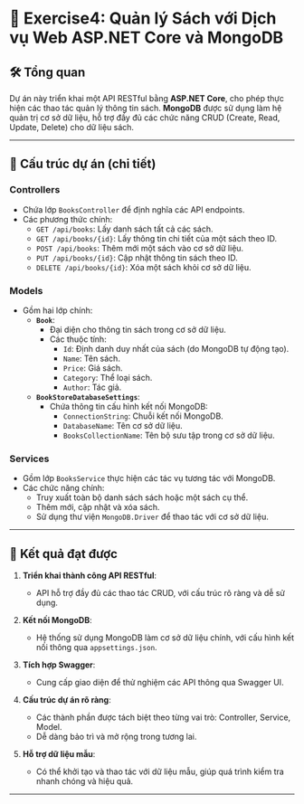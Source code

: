 # 📖 Exercise4: Quản lý Sách với Dịch vụ Web ASP.NET Core và MongoDB

## 🛠 Tổng quan

Dự án này triển khai một API RESTful bằng **ASP.NET Core**, cho phép thực hiện các thao tác quản lý thông tin sách. **MongoDB** được sử dụng làm hệ quản trị cơ sở dữ liệu, hỗ trợ đầy đủ các chức năng CRUD (Create, Read, Update, Delete) cho dữ liệu sách.

---

## 📂 Cấu trúc dự án (chi tiết)

### **Controllers**
- Chứa lớp `BooksController` để định nghĩa các API endpoints.
- Các phương thức chính:
  - `GET /api/books`: Lấy danh sách tất cả các sách.
  - `GET /api/books/{id}`: Lấy thông tin chi tiết của một sách theo ID.
  - `POST /api/books`: Thêm mới một sách vào cơ sở dữ liệu.
  - `PUT /api/books/{id}`: Cập nhật thông tin sách theo ID.
  - `DELETE /api/books/{id}`: Xóa một sách khỏi cơ sở dữ liệu.

### **Models**
- Gồm hai lớp chính:
  - **`Book`**:
    - Đại diện cho thông tin sách trong cơ sở dữ liệu.
    - Các thuộc tính:
      - `Id`: Định danh duy nhất của sách (do MongoDB tự động tạo).
      - `Name`: Tên sách.
      - `Price`: Giá sách.
      - `Category`: Thể loại sách.
      - `Author`: Tác giả.
  - **`BookStoreDatabaseSettings`**:
    - Chứa thông tin cấu hình kết nối MongoDB:
      - `ConnectionString`: Chuỗi kết nối MongoDB.
      - `DatabaseName`: Tên cơ sở dữ liệu.
      - `BooksCollectionName`: Tên bộ sưu tập trong cơ sở dữ liệu.

### **Services**
- Gồm lớp `BooksService` thực hiện các tác vụ tương tác với MongoDB.
- Các chức năng chính:
  - Truy xuất toàn bộ danh sách sách hoặc một sách cụ thể.
  - Thêm mới, cập nhật và xóa sách.
  - Sử dụng thư viện `MongoDB.Driver` để thao tác với cơ sở dữ liệu.

---

## 🌟 Kết quả đạt được

1. **Triển khai thành công API RESTful**:
   - API hỗ trợ đầy đủ các thao tác CRUD, với cấu trúc rõ ràng và dễ sử dụng.

2. **Kết nối MongoDB**:
   - Hệ thống sử dụng MongoDB làm cơ sở dữ liệu chính, với cấu hình kết nối thông qua `appsettings.json`.

3. **Tích hợp Swagger**:
   - Cung cấp giao diện để thử nghiệm các API thông qua Swagger UI.

4. **Cấu trúc dự án rõ ràng**:
   - Các thành phần được tách biệt theo từng vai trò: Controller, Service, Model.
   - Dễ dàng bảo trì và mở rộng trong tương lai.

5. **Hỗ trợ dữ liệu mẫu**:
   - Có thể khởi tạo và thao tác với dữ liệu mẫu, giúp quá trình kiểm tra nhanh chóng và hiệu quả.

---
